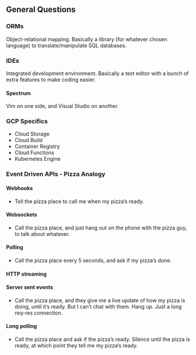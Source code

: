 ## General Questions

### ORMs

Object-relational mapping. Basically a library (for whatever chosen language) to translate/manipulate SQL databases.

### IDEs

Integrated development environment. Basically a text editor with a bunch of extra features to make coding easier.

#### Spectrum

Vim on one side, and Visual Studio on another.

### GCP Specifics

  - Cloud Storage
  - Cloud Build
  - Container Registry
  - Cloud Functions
  - Kubernetes Engine

### Event Driven APIs - Pizza Analogy

#### Webhooks
  - Tell the pizza place to call me when my pizza’s ready.

#### Websockets
  - Call the pizza place, and just hang out on the phone with the pizza guy, to talk about whatever.

#### Polling
  - Call the pizza place every 5 seconds, and ask if my pizza’s done.

#### HTTP streaming

#### Server sent events
  - Call the pizza place, and they give me a live update of how my pizza is doing, until it’s ready. But I can’t chat with them. Hang up. Just a long req-res connection.

#### Long polling
  - Call the pizza place and ask if the pizza’s ready. Silence until the pizza is ready, at which point they tell me my pizza’s ready.
